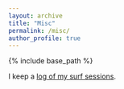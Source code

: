 ```yaml
---
layout: archive
title: "Misc"
permalink: /misc/
author_profile: true
---
```


{% include base_path %}

I keep a 
<a href="{{base.url}}/files/surf/index.html" target="_blank">log of my surf sessions</a>.

